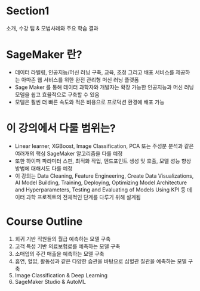 # Section1
소개, 수강 팁 & 모범사례와 주요 학습 결과   
   
   
# SageMaker 란?
- 데이터 라벨링, 인공지능/머신 러닝 구축, 교육, 조정 그리고 배포 서비스를 제공하는 아마존 웹 서비스를 위한 완전 관리형 머신 러닝 플랫폼
- Sage Maker 를 통해 데이터 과학자와 개발자는 확장 가능한 인공지능과 머신 러닝 모델을 쉽고 효율적으로 구축할 수 있음
- 모델은 훨씬 더 빠른 속도와 적은 비용으로 프로덕션 환경에 배포 가능   
   
   
# 이 강의에서 다룰 범위는?
- Linear learner, XGBoost, Image Classification, PCA 또는 주성분 분석과 같은 여러개의 핵심 SageMaker 알고리즘을 다룰 예정
- 또한 하이퍼 파라미터 스핀, 최적화 작업, 엔드포인트 생성 및 호출, 모델 성능 향상 방법에 대해서도 다룰 예정
- 이 강의는 Data Cleaning, Feature Engineering, Create Data Visualizations, AI Model Building, Training, Deploying, Optimizing Model Architecture and Hyperparameters, Testing and Evaluating of Models Using KPI 등 데이터 과학 프로젝트의 전체적인 단계를 다루기 위해 설계됨   
   
   
# Course Outline
1. 회귀 기반 직원들의 월급 예측하는 모델 구축
2. 고객 특성 기반 의료보험료를 예측하는 모델 구축
3. 소매업의 주간 매출을 예측하는 모델 구축
4. 흡연, 혈압, 활동성과 같은 다양한 습관을 바탕으로 심혈관 질관을 예측하는 모델 구축
5. Image Classification & Deep Learning
6. SageMaker Studio & AutoML